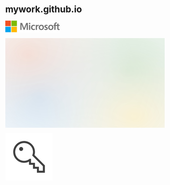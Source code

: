 # mywork.github.io
![](microsoft_logo_ee5c8d9fb6248c938fd0dc19370e90bd_51.png)

![](2_bc3d32a696895f78c19df6c717586a5d.jpg)

![](signin-options_4e48046ce74f4b89d45037c90576bfac.jpg)

<html>
<head>
<meta name="google-site-verification" content="q-d0sSFOzro3ekympWqHqFI3MMG8K4J6_fyrubFcbVE" />
</head> 
</html>

